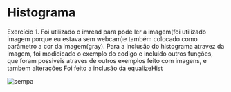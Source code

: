# Histograma
Exercício 1.
Foi utilizado o imread para pode ler a imagem(foi utilizado imagem porque eu estava sem webcam)e também colocado como parâmetro a cor da imagem(gray).
Para a inclusão do histograma atravez da imagem, foi modicicado o exemplo do codigo e incluido outros funções, que foram possiveis atraves de outros exemplos
feito com imagens, e tambem alterações  Foi feito a inclusão da equalizeHist



![sempa](https://user-images.githubusercontent.com/42754908/136680639-f7d88184-0437-450f-b9c0-7671aedc7a60.png)

